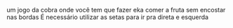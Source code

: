 um jogo da cobra onde você tem que fazer eka comer a fruta sem encostar nas bordas
É necessário utilizar as setas para ir pra direta e esquerda
